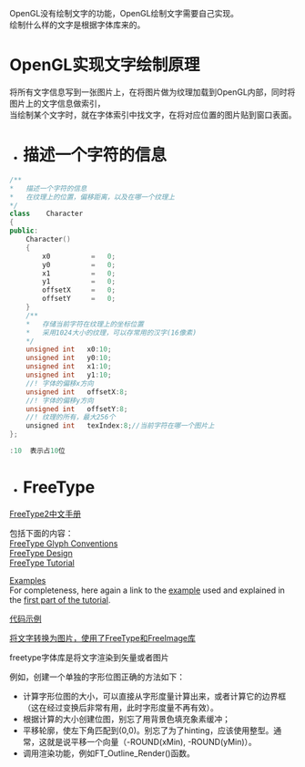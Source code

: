 OpenGL没有绘制文字的功能，OpenGL绘制文字需要自己实现。     
绘制什么样的文字是根据字体库来的。  

# OpenGL实现文字绘制原理  
将所有文字信息写到一张图片上，在将图片做为纹理加载到OpenGL内部，同时将图片上的文字信息做索引，  
当绘制某个文字时，就在字体索引中找文字，在将对应位置的图片贴到窗口表面。  

- #  描述一个字符的信息

```c++
/**
*   描述一个字符的信息
*   在纹理上的位置，偏移距离，以及在哪一个纹理上
*/
class    Character
{
public:
    Character()
    {
        x0          =   0;
        y0          =   0;
        x1          =   0;
        y1          =   0;
        offsetX     =   0;
        offsetY     =   0;
    }
    /**
    *   存储当前字符在纹理上的坐标位置
    *   采用1024大小的纹理，可以存常用的汉字(16像素)
    */
    unsigned int   x0:10;
    unsigned int   y0:10;
    unsigned int   x1:10;
    unsigned int   y1:10;
    //! 字体的偏移x方向
    unsigned int   offsetX:8;
    //! 字体的偏移y方向
    unsigned int   offsetY:8;
    //! 纹理的所有，最大256个
    unsigned int   texIndex:8;//当前字符在哪一个图片上
};

:10  表示占10位
```
- # FreeType  

[FreeType2中文手册](https://www.cnblogs.com/htc-javaMe/archive/2010/12/12/2562529.html)      

包括下面的内容：    
[FreeType Glyph Conventions](https://www.freetype.org/freetype2/docs/glyphs/index.html)   
[FreeType Design](https://www.freetype.org/freetype2/docs/design/index.html)    
[FreeType Tutorial](https://www.freetype.org/freetype2/docs/tutorial/index.html)    

[Examples](https://www.freetype.org/freetype2/docs/tutorial/step3.html)    
For completeness, here again a link to the [example](https://www.freetype.org/freetype2/docs/tutorial/example1.c) used and explained in the [first part of the tutorial](https://www.freetype.org/freetype2/docs/tutorial/step1.html).       

[代码示例](https://www.freetype.org/freetype2/docs/tutorial/example1.c)   

[将文字转换为图片，使用了FreeType和FreeImage库](https://github.com/havenow/OpenGLESFont/blob/master/example1.c)    

freetype字体库是将文字渲染到矢量或者图片  

例如，创建一个单独的字形位图正确的方法如下：   
* 计算字形位图的大小，可以直接从字形度量计算出来，或者计算它的边界框（这在经过变换后非常有用，此时字形度量不再有效）。 
* 根据计算的大小创建位图，别忘了用背景色填充象素缓冲； 
* 平移轮廓，使左下角匹配到(0,0)。别忘了为了hinting，应该使用整型。通常，这就是说平移一个向量（-ROUND(xMin), -ROUND(yMin)）。 
* 调用渲染功能，例如FT_Outline_Render()函数。 
